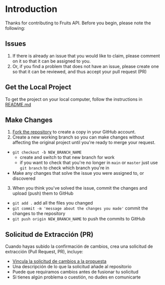 # Introduction

Thanks for contributing to Fruits API. Before you begin, please note the following:

## Issues

1. If there is already an issue that you would like to claim, please comment on it so that it can be assigned to you.
2. Or, if you find a problem that does not have an issue, please create one so that it can be reviewed, and thus accept your pull request (PR)

## Get the Local Project

To get the project on your local computer, follow the instructions in [README.md](readme_eng.md)

## Make Changes

1. [Fork the repository](https://docs.github.com/es/enterprise-server@3.1/get-started/quickstart/fork-a-repo) to create a copy in your GitHub account.
2. Create a new working branch so you can make changes without affecting the original project until you're ready to merge your request.

- `git checkout -b NEW_BRANCH_NAME`
  - create and switch to that new branch for work
  - if you want to check that you're no longer in `main` or `master` just use `git branch` to check which branch you're in
- Make any changes that solve the issue you were assigned to, or discovered

3. When you think you've solved the issue, commit the changes and upload (push) them to GitHub

- `git add .` add all the files you changed
- `git commit -m 'message about the changes you made'` commit the changes to the repository
- `git push origin NEW_BRANCH_NAME` to push the commits to GitHub
## Solicitud de Extracción (PR)

Cuando hayas subido la confirmación de cambios, crea una solicitud de extracción (Pull Request, PR), incluye:

- [Vincula la solicitud de cambios a la propuesta](https://docs.github.com/es/issues/tracking-your-work-with-issues/linking-a-pull-request-to-an-issue)
- Una descripción de lo que la solicitud añade al repositorio
- Puede que requiramos cambios antes de fusionar tu solicitud
- Si tienes algún problema o cuestión, no dudes en comunicarte